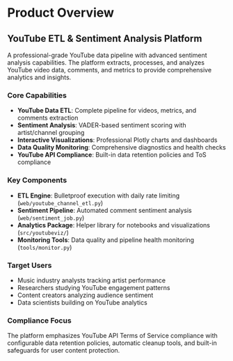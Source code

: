 # Product Overview

## YouTube ETL & Sentiment Analysis Platform

A professional-grade YouTube data pipeline with advanced sentiment analysis capabilities. The platform extracts, processes, and analyzes YouTube video data, comments, and metrics to provide comprehensive analytics and insights.

### Core Capabilities

- **YouTube Data ETL**: Complete pipeline for videos, metrics, and comments extraction
- **Sentiment Analysis**: VADER-based sentiment scoring with artist/channel grouping
- **Interactive Visualizations**: Professional Plotly charts and dashboards
- **Data Quality Monitoring**: Comprehensive diagnostics and health checks
- **YouTube API Compliance**: Built-in data retention policies and ToS compliance

### Key Components

- **ETL Engine**: Bulletproof execution with daily rate limiting (`web/youtube_channel_etl.py`)
- **Sentiment Pipeline**: Automated comment sentiment analysis (`web/sentiment_job.py`)
- **Analytics Package**: Helper library for notebooks and visualizations (`src/youtubeviz/`)
- **Monitoring Tools**: Data quality and pipeline health monitoring (`tools/monitor.py`)

### Target Users

- Music industry analysts tracking artist performance
- Researchers studying YouTube engagement patterns
- Content creators analyzing audience sentiment
- Data scientists building on YouTube analytics

### Compliance Focus

The platform emphasizes YouTube API Terms of Service compliance with configurable data retention policies, automatic cleanup tools, and built-in safeguards for user content protection.
